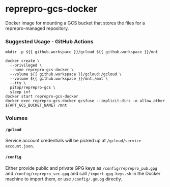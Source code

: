 # reprepro-gcs-docker

Docker image for mounting a GCS bucket that stores the files for a reprepro-managed repository.

### Suggested Usage - GitHub Actions

```
mkdir -p ${{ github.workspace }}/gcloud ${{ github.workspace }}/mnt

docker create \
  --privileged \
  --name reprepro-gcs-docker \
  --volume ${{ github.workspace }}/gcloud:/gcloud \
  --volume ${{ github.workspace }}/mnt:/mnt \
  --tty \
  pitop/reprepro-gcs \
  sleep inf
docker start reprepro-gcs-docker
docker exec reprepro-gcs-docker gcsfuse --implicit-dirs -o allow_other ${APT_GCS_BUCKET_NAME} /mnt
```

### Volumes

#### `/gcloud`

Service account credentials will be picked up at `/gcloud/service-account.json`.

#### `/config`

Either provide public and private GPG keys as `/config/reprepro_pub.gpg` and `/config/reprepro_sec.gpg` and call `/import-gpg-keys.sh` in the Docker machine to import them, or use `/config/.gnupg` directly.
